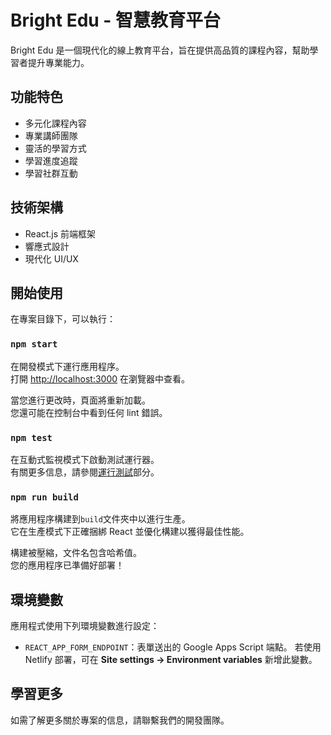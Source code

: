 # Bright Edu - 智慧教育平台

Bright Edu 是一個現代化的線上教育平台，旨在提供高品質的課程內容，幫助學習者提升專業能力。

## 功能特色

- 多元化課程內容
- 專業講師團隊
- 靈活的學習方式
- 學習進度追蹤
- 學習社群互動

## 技術架構

- React.js 前端框架
- 響應式設計
- 現代化 UI/UX

## 開始使用

在專案目錄下，可以執行：

### `npm start`

在開發模式下運行應用程序。\
打開 [http://localhost:3000](http://localhost:3000) 在瀏覽器中查看。

當您進行更改時，頁面將重新加載。\
您還可能在控制台中看到任何 lint 錯誤。

### `npm test`

在互動式監視模式下啟動測試運行器。\
有關更多信息，請參閱[運行測試](https://facebook.github.io/create-react-app/docs/running-tests)部分。

### `npm run build`

將應用程序構建到`build`文件夾中以進行生產。\
它在生產模式下正確捆綁 React 並優化構建以獲得最佳性能。

構建被壓縮，文件名包含哈希值。\
您的應用程序已準備好部署！

## 環境變數

應用程式使用下列環境變數進行設定：

- `REACT_APP_FORM_ENDPOINT`：表單送出的 Google Apps Script 端點。
  若使用 Netlify 部署，可在 **Site settings → Environment variables** 新增此變數。

## 學習更多

如需了解更多關於專案的信息，請聯繫我們的開發團隊。
